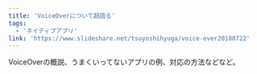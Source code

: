```yaml
---
title: 'VoiceOverについて超語る'
tags:
  - 'ネイティブアプリ'
link: 'https://www.slideshare.net/tsuyoshihyuga/voice-over20180722'
---
```


VoiceOverの概説、うまくいってないアプリの例、対応の方法などなど。
